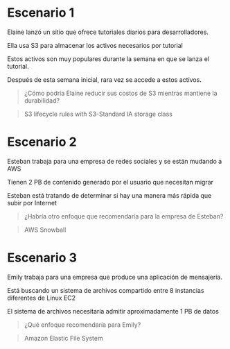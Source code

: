 # Escenario 1

Elaine lanzó un sitio que ofrece tutoriales diarios para desarrolladores.

Ella usa S3 para almacenar los activos necesarios por tutorial

Estos activos son muy populares durante la semana en que se lanza el tutorial.

Después de esta semana inicial, rara vez se accede a estos activos.

> ¿Cómo podría Elaine reducir sus costos de S3 mientras mantiene la durabilidad?

> S3 lifecycle rules with S3-Standard IA storage class


# Escenario 2

Esteban trabaja para una empresa de redes sociales y se están mudando a AWS

Tienen 2 PB de contenido generado por el usuario que necesitan migrar

Esteban está tratando de determinar si hay una manera más rápida que subir por Internet

> ¿Habría otro enfoque que recomendaría para la empresa de Esteban?

> AWS Snowball

# Escenario 3

Emily trabaja para una empresa que produce una aplicación de mensajería.

Está buscando un sistema de archivos compartido entre 8 instancias diferentes de Linux EC2

El sistema de archivos necesitaría admitir aproximadamente 1 PB de datos

> ¿Qué enfoque recomendaría para Emily? 

> Amazon Elastic File System